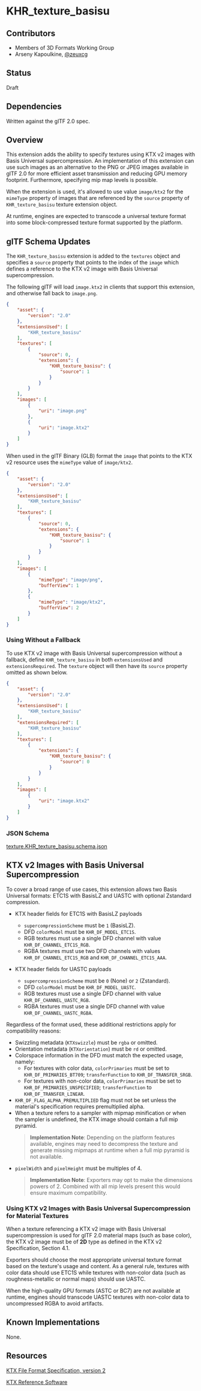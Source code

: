 # KHR_texture_basisu

## Contributors

* Members of 3D Formats Working Group
* Arseny Kapoulkine, [@zeuxcg](https://twitter.com/zeuxcg)

## Status

Draft

## Dependencies

Written against the glTF 2.0 spec.

## Overview

This extension adds the ability to specify textures using KTX v2 images with Basis Universal supercompression. An implementation of this extension can use such images as an alternative to the PNG or JPEG images available in glTF 2.0 for more efficient asset transmission and reducing GPU memory footprint. Furthermore, specifying mip map levels is possible.

When the extension is used, it's allowed to use value `image/ktx2` for the `mimeType` property of images that are referenced by the `source` property of `KHR_texture_basisu` texture extension object.

At runtime, engines are expected to transcode a universal texture format into some block-compressed texture format supported by the platform.

## glTF Schema Updates

The `KHR_texture_basisu` extension is added to the `textures` object and specifies a `source` property that points to the index of the `image` which defines a reference to the KTX v2 image with Basis Universal supercompression.

The following glTF will load `image.ktx2` in clients that support this extension, and otherwise fall back to `image.png`.

```json
{
    "asset": {
        "version": "2.0"
    },
    "extensionsUsed": [
        "KHR_texture_basisu"
    ],
    "textures": [
        {
            "source": 0,
            "extensions": {
                "KHR_texture_basisu": {
                    "source": 1
                }
            }
        }
    ],
    "images": [
        {
            "uri": "image.png"
        },
        {
            "uri": "image.ktx2"
        }
    ]
}
```

When used in the glTF Binary (GLB) format the `image` that points to the KTX v2 resource uses the `mimeType` value of `image/ktx2`.

```json
{
    "asset": {
        "version": "2.0"
    },
    "extensionsUsed": [
        "KHR_texture_basisu"
    ],
    "textures": [
        {
            "source": 0,
            "extensions": {
                "KHR_texture_basisu": {
                    "source": 1
                }
            }
        }
    ],
    "images": [
        {
            "mimeType": "image/png",
            "bufferView": 1
        },
        {
            "mimeType": "image/ktx2",
            "bufferView": 2
        }
    ]
}
```

### Using Without a Fallback

To use KTX v2 image with Basis Universal supercompression without a fallback, define `KHR_texture_basisu` in both `extensionsUsed` and `extensionsRequired`. The `texture` object will then have its `source` property omitted as shown below.

```json
{
    "asset": {
        "version": "2.0"
    },
    "extensionsUsed": [
        "KHR_texture_basisu"
    ],
    "extensionsRequired": [
        "KHR_texture_basisu"
    ],
    "textures": [
        {
            "extensions": {
                "KHR_texture_basisu": {
                    "source": 0
                }
            }
        }
    ],
    "images": [
        {
            "uri": "image.ktx2"
        }
    ]
}
```

### JSON Schema

[texture.KHR_texture_basisu.schema.json](schema/texture.KHR_texture_basisu.schema.json)

## KTX v2 Images with Basis Universal Supercompression

To cover a broad range of use cases, this extension allows two Basis Universal formats: ETC1S with BasisLZ and UASTC with optional Zstandard compression.

- KTX header fields for ETC1S with BasisLZ payloads
  - `supercompressionScheme` must be `1` (BasisLZ).
  - DFD `colorModel` must be `KHR_DF_MODEL_ETC1S`.
  - RGB textures must use a single DFD channel with value `KHR_DF_CHANNEL_ETC1S_RGB`.
  - RGBA textures must use two DFD channels with values `KHR_DF_CHANNEL_ETC1S_RGB` and `KHR_DF_CHANNEL_ETC1S_AAA`.

- KTX header fields for UASTC payloads
  - `supercompressionScheme` must be `0` (None) or `2` (Zstandard).
  - DFD `colorModel` must be `KHR_DF_MODEL_UASTC`.
  - RGB textures must use a single DFD channel with value `KHR_DF_CHANNEL_UASTC_RGB`.
  - RGBA textures must use a single DFD channel with value `KHR_DF_CHANNEL_UASTC_RGBA`.

Regardless of the format used, these additional restrictions apply for compatibility reasons:

- Swizzling metadata (`KTXswizzle`) must be `rgba` or omitted.
- Orientation metadata (`KTXorientation`) must be `rd` or omitted.
- Colorspace information in the DFD must match the expected usage, namely:
  - For textures with color data, `colorPrimaries` must be set to `KHR_DF_PRIMARIES_BT709`; `transferFunction` to `KHR_DF_TRANSFER_SRGB`.
  - For textures with non-color data, `colorPrimaries` must be set to `KHR_DF_PRIMARIES_UNSPECIFIED`; `transferFunction` to `KHR_DF_TRANSFER_LINEAR`.
- `KHR_DF_FLAG_ALPHA_PREMULTIPLIED` flag must not be set unless the material's specification requires premultiplied alpha.
- When a texture refers to a sampler with mipmap minification or when the sampler is undefined, the KTX image should contain a full mip pyramid.
  > **Implementation Note**: Depending on the platform features available, engines may need to decompress the texture and generate missing mipmaps at runtime when a full mip pyramid is not available.
- `pixelWidth` and `pixelHeight` must be multiples of 4.
  > **Implementation Note**: Exporters may opt to make the dimensions powers of 2. Combined with all mip levels present this would ensure maximum compatibility.

### Using KTX v2 Images with Basis Universal Supercompression for Material Textures

When a texture referencing a KTX v2 image with Basis Universal supercompression is used for glTF 2.0 material maps (such as base color), the KTX v2 image must be of **2D** type as defined in the KTX v2 Specification, Section 4.1.

Exporters should choose the most appropriate universal texture format based on the texture's usage and content. As a general rule, textures with color data should use ETC1S while textures with non-color data (such as roughness-metallic or normal maps) should use UASTC.

When the high-quality GPU formats (ASTC or BC7) are not available at runtime, engines should transcode UASTC textures with non-color data to uncompressed RGBA to avoid artifacts.

## Known Implementations

None.

## Resources

[KTX File Format Specification, version 2](https://github.khronos.org/KTX-Specification/)

[KTX Reference Software](https://github.com/KhronosGroup/KTX-Software/)